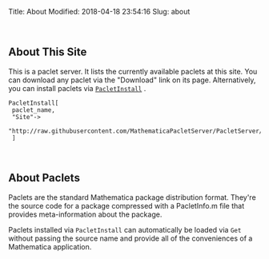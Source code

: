 Title: About
Modified: 2018-04-18 23:54:16
Slug: about

<a id="about-this-site" style="width:0;height:0;margin:0;padding:0;">&zwnj;</a>

## About This Site

This is a paclet server. It lists the currently available paclets at this site. You can download any paclet via the "Download" link on its page. Alternatively, you can install paclets via  [```PacletInstall```](https://www.wolframcloud.com/objects/b3m2a1.paclets/reference/PacletManager/ref/PacletInstall.html) .

	PacletInstall[
	 paclet_name,
	 "Site"->
	  "http://raw.githubusercontent.com/MathematicaPacletServer/PacletServer/master"
	 ]

<a id="about-paclets" style="width:0;height:0;margin:0;padding:0;">&zwnj;</a>

## About Paclets

Paclets are the standard Mathematica package distribution format. They're the source code for a package compressed with a PacletInfo.m file that provides meta-information about the package.

Paclets installed via  ```PacletInstall```  can automatically be loaded via  ```Get```  without passing the source name and provide all of the conveniences of a Mathematica application.